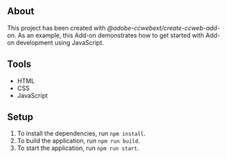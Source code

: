 ## About

This project has been created with _@adobe-ccwebext/create-ccweb-add-on_. As an example, this Add-on demonstrates how to get started with Add-on development using JavaScript.

## Tools

-   HTML
-   CSS
-   JavaScript

## Setup

1. To install the dependencies, run `npm install`.
2. To build the application, run `npm run build`.
3. To start the application, run `npm run start`.
